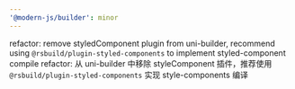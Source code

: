 ```yaml
---
'@modern-js/builder': minor
---
```


refactor: remove styledComponent plugin from uni-builder, recommend using `@rsbuild/plugin-styled-components` to implement styled-component compile
refactor: 从 uni-builder 中移除 styleComponent 插件，推荐使用 `@rsbuild/plugin-styled-components` 实现 style-components 编译

